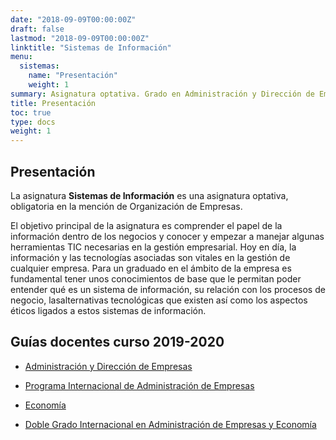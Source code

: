```yaml
---
date: "2018-09-09T00:00:00Z"
draft: false
lastmod: "2018-09-09T00:00:00Z"
linktitle: "Sistemas de Información"
menu:
  sistemas:
    name: "Presentación"
    weight: 1
summary: Asignatura optativa. Grado en Administración y Dirección de Empresas. Cuarto curso
title: Presentación
toc: true
type: docs
weight: 1
---
```


## Presentación

La asignatura **Sistemas de Información** es una asignatura optativa, obligatoria en la mención de Organización de Empresas.

El objetivo principal de la asignatura es comprender el papel de la información dentro de los negocios y conocer y empezar a manejar algunas herramientas TIC necesarias en la gestión empresarial. Hoy en día, la
información y las tecnologías asociadas son vitales en la gestión de cualquier empresa. Para un graduado en el ámbito de la empresa es fundamental tener unos conocimientos de base que le permitan poder entender qué es un sistema de información, su relación con los procesos de negocio, lasalternativas tecnológicas que existen así como los aspectos éticos ligados a estos sistemas de información.

## Guías docentes curso 2019-2020

- [Administración y Dirección de Empresas](<http://www.unavarra.es/ficha-asignaturaDOA?languageId=100000&codPlan=172&codAsig=172821>)

- [Programa Internacional de Administración de Empresas](<http://www.unavarra.es/ficha-asignaturaDOA?languageId=100000&codPlan=174&codAsig=174821>)

- [Economía](<http://www.unavarra.es/ficha-asignaturaDOA?languageId=100000&codPlan=171&codAsig=171832>)

- [Doble Grado Internacional en Administración de Empresas y Economía](<http://www.unavarra.es/ficha-asignaturaDOA?languageId=100000&codPlan=176&codAsig=176836>)

  
